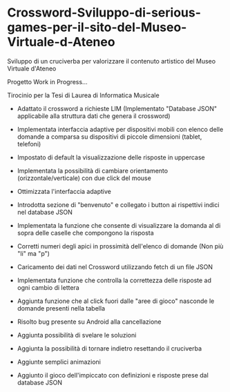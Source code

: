 # Crossword-Sviluppo-di-serious-games-per-il-sito-del-Museo-Virtuale-d-Ateneo
Sviluppo di un cruciverba per valorizzare il contenuto artistico del Museo Virtuale d'Ateneo

Progetto Work in Progress...

Tirocinio per la Tesi di Laurea di Informatica Musicale

- Adattato il crossword a richieste LIM (Implementato "Database JSON"
applicabile alla struttura dati che genera il crossword)

- Implementata interfaccia adaptive per dispositivi mobili con elenco delle domande a comparsa su
dispositivi di piccole dimensioni (tablet, telefoni)

- Impostato di default la visualizzazione delle risposte in uppercase

- Implementata la possibilità di cambiare orientamento (orizzontale/verticale) con due click del mouse

- Ottimizzata l'interfaccia adaptive

- Introdotta sezione di "benvenuto" e collegato i button ai rispettivi indici nel database JSON

- Implementata la funzione che consente di visualizzare la domanda al di sopra delle caselle che compongono la risposta

- Corretti numeri degli apici in prossimità dell'elenco di domande (Non più "li" ma "p")

- Caricamento dei dati nel Crossword utilizzando fetch di un file JSON

- Implementata funzione che controlla la correttezza delle risposte ad ogni cambio di lettera

- Aggiunta funzione che al click fuori dalle "aree di gioco" nasconde le domande presenti nella tabella

- Risolto bug presente su Android alla cancellazione

- Aggiunta possibilità di svelare le soluzioni

- Aggiunta la possibilità di tornare indietro resettando il cruciverba

- Aggiunte semplici animazioni

- Aggiunto il gioco dell'impiccato con definizioni e risposte prese dal database JSON
